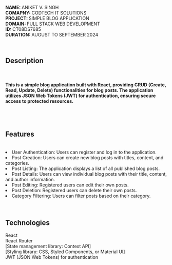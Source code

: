 <b>NAME: </b> ANIKET V. SINGH <br><b> COMAPNY: </b> CODTECH IT SOLUTIONS <br><b>PROJECT: </b> SIMPLE BLOG APPLICATION<br><b> DOMAIN: </b> FULL STACK WEB DEVELOPMENT <br><b>ID: </b> CT08DS7685 <br><b>DURATION: </b> AUGUST TO SEPTEMBER 2024

<br>
<h2>Description</h2>
<br>
<h4>This is a simple blog application built with React, providing CRUD (Create, Read, Update, Delete) functionalities for blog posts. The application utilizes JSON Web Tokens (JWT) for authentication, ensuring secure access to protected resources.</h4>
<br><br>
<h2>Features</h2>
<br>
<li>User Authentication: Users can register and log in to the application.</li><li>
Post Creation: Users can create new blog posts with titles, content, and categories.</li><li>
Post Listing: The application displays a list of all published blog posts.</li><li>
Post Details: Users can view individual blog posts with their title, content, and author information.</li><li>
Post Editing: Registered users can edit their own posts.</li><li>
Post Deletion: Registered users can delete their own posts.</li><li>
Category Filtering: Users can filter posts based on their category.</li>
<br><br>
<h2>Technologies</h2>

React<br>
React Router<br>
[State management library: Context API]<br>
[Styling library: CSS, Styled Components, or Material UI]<br>
JWT (JSON Web Tokens) for authentication<br>
